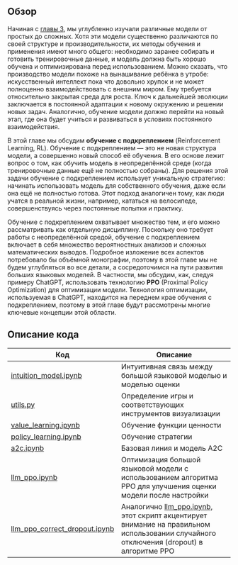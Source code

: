 ## Обзор

Начиная с [главы 3](../ch03_linear), мы углубленно изучали различные модели от простых до сложных. Хотя эти модели существенно различаются по своей структуре и производительности, их методы обучения и применения имеют много общего: необходимо заранее собирать и готовить тренировочные данные, и модель должна быть хорошо обучена и оптимизирована перед использованием. Можно сказать, что производство модели похоже на вынашивание ребёнка в утробе: искусственный интеллект пока что довольно хрупок и не может полноценно взаимодействовать с внешним миром. Ему требуется относительно закрытая среда для роста. Ключ к дальнейшей эволюции заключается в постоянной адаптации к новому окружению и решении новых задач. Аналогично, обучение модели должно перейти на новый этап, где она будет учиться и развиваться в условиях постоянного взаимодействия.

В этой главе мы обсудим **обучение с подкреплением** (Reinforcement Learning, RL). Обучение с подкреплением — это не новая структура модели, а совершенно новый способ её обучения. В его основе лежит вопрос о том, как обучить модель в неопределённой среде (когда тренировочные данные ещё не полностью собраны). Для решения этой задачи обучение с подкреплением использует уникальную стратегию: начинать использовать модель для собственного обучения, даже если она ещё не полностью готова. Этот подход аналогичен тому, как люди учатся в реальной жизни, например, кататься на велосипеде, совершенствуясь через постоянные попытки и практику.

Обучение с подкреплением охватывает множество тем, и его можно рассматривать как отдельную дисциплину. Поскольку оно требует работы с неопределённой средой, обучение с подкреплением включает в себя множество вероятностных анализов и сложных математических выводов. Подробное изложение всех аспектов потребовало бы объёмной монографии, поэтому в этой главе мы не будем углубляться во все детали, а сосредоточимся на пути развития больших языковых моделей. В частности, мы обсудим, как, следуя примеру ChatGPT, использовать технологию **PPO** (Proximal Policy Optimization) для оптимизации модели. Технология оптимизации, используемая в ChatGPT, находится на переднем крае обучения с подкреплением, поэтому в этой главе будут рассмотрены многие ключевые концепции этой области.

## Описание кода

| Код | Описание |
| --- | --- |
| [intuition_model.ipynb](intuition_model.ipynb) | Интуитивная связь между большой языковой моделью и моделью оценки |
| [utils.py](utils.py) | Определение игры и соответствующих инструментов визуализации |
| [value_learning.ipynb](value_learning.ipynb) | Обучение функции ценности |
| [policy_learning.ipynb](policy_learning.ipynb) | Обучение стратегии |
| [a2c.ipynb](a2c.ipynb) | Базовая линия и модель A2C |
| [llm_ppo.ipynb](llm_ppo.ipynb) | Оптимизация большой языковой модели с использованием алгоритма PPO для улучшения оценки модели после настройки |
| [llm_ppo_correct_dropout.ipynb](llm_ppo_correct_dropout.ipynb) | Аналогично [llm_ppo.ipynb](llm_ppo.ipynb), этот скрипт акцентирует внимание на правильном использовании случайного отключения (dropout) в алгоритме PPO |
